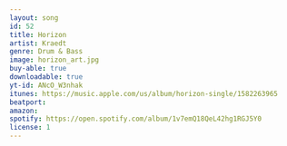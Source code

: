 ```yaml
---
layout: song
id: 52
title: Horizon
artist: Kraedt
genre: Drum & Bass
image: horizon_art.jpg
buy-able: true
downloadable: true
yt-id: ANcO_W3nhak
itunes: https://music.apple.com/us/album/horizon-single/1582263965
beatport:
amazon:
spotify: https://open.spotify.com/album/1v7emQ18QeL42hg1RGJ5Y0
license: 1
---
```

